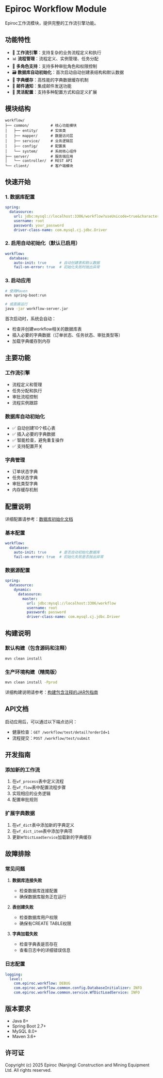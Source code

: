 # Epiroc Workflow Module

Epiroc工作流模块，提供完整的工作流引擎功能。

## 功能特性

- 🔄 **工作流引擎**：支持复杂的业务流程定义和执行
- 📊 **流程管理**：流程定义、实例管理、任务分配
- 👥 **多角色支持**：支持多种审批角色和权限控制
- 🗃️ **数据库自动初始化**：首次启动自动创建表结构和默认数据
- 💾 **字典缓存**：高性能的字典数据缓存机制
- 📧 **邮件通知**：集成邮件发送功能
- 🔧 **灵活配置**：支持多种配置方式和自定义扩展

## 模块结构

```
workflow/
├── common/          # 核心功能模块
│   ├── entity/      # 实体类
│   ├── mapper/      # 数据访问层
│   ├── service/     # 业务逻辑层
│   ├── config/      # 配置类
│   └── system/      # 系统核心组件
├── server/          # 服务端应用
│   └── controller/  # REST API
└── client/          # 客户端模块
```

## 快速开始

### 1. 数据库配置

```yaml
spring:
  datasource:
    url: jdbc:mysql://localhost:3306/workflow?useUnicode=true&characterEncoding=utf8&serverTimezone=GMT%2B8
    username: root
    password: your_password
    driver-class-name: com.mysql.cj.jdbc.Driver
```

### 2. 启用自动初始化（默认已启用）

```yaml
workflow:
  database:
    auto-init: true      # 自动创建表和默认数据
    fail-on-error: true  # 初始化失败时抛出异常
```

### 3. 启动应用

```bash
# 使用Maven
mvn spring-boot:run

# 或直接运行
java -jar workflow-server.jar
```

首次启动时，系统会自动：
- 检查并创建workflow相关的数据库表
- 插入必要的字典数据（订单状态、任务状态、审批类型等）
- 加载字典缓存到内存

## 主要功能

### 工作流引擎
- 流程定义和管理
- 任务分配和执行
- 审批流程控制
- 流程实例跟踪

### 数据库自动初始化
- ✅ 自动创建10个核心表
- ✅ 插入必要的字典数据
- ✅ 智能检查，避免重复操作
- ✅ 支持配置开关

### 字典管理
- 订单状态字典
- 任务状态字典  
- 审批类型字典
- 内存缓存机制

## 配置说明

详细配置请参考：[数据库初始化文档](common/src/main/resources/README-DATABASE-INIT.md)

### 基本配置
```yaml
workflow:
  database:
    auto-init: true      # 是否自动初始化数据库
    fail-on-error: true  # 初始化失败是否抛出异常
```

### 数据源配置
```yaml
spring:
  datasource:
    dynamic:
      datasource:
        master:
          url: jdbc:mysql://localhost:3306/workflow
          username: root
          password: password
          driver-class-name: com.mysql.cj.jdbc.Driver
```

## 构建说明

### 默认构建（包含源码和注释）
```bash
mvn clean install
```

### 生产环境构建（精简版）
```bash
mvn clean install -Pprod
```

详细构建说明请参考：[构建包含注释的JAR包指南](BUILD-WITH-COMMENTS.md)

## API文档

启动应用后，可以通过以下端点访问：

- 健康检查：`GET /workflow/test/detail?orderId=1`
- 流程提交：`POST /workflow/test/submit`

## 开发指南

### 添加新的工作流

1. 在`wf_process`表中定义流程
2. 在`wf_flow`表中配置流程步骤
3. 实现相应的业务逻辑
4. 配置审批规则

### 扩展字典数据

1. 在`wf_dict`表中添加新的字典定义
2. 在`wf_dict_item`表中添加字典项
3. 更新`WfDictLoadService`加载新的字典缓存

## 故障排除

### 常见问题

1. **数据库连接失败**
   - 检查数据库连接配置
   - 确保数据库服务正在运行

2. **表创建失败**
   - 检查数据库用户权限
   - 确保有CREATE TABLE权限

3. **字典加载失败**
   - 检查字典表是否存在
   - 查看日志中的详细错误信息

### 日志配置

```yaml
logging:
  level:
    com.epiroc.workflow: DEBUG
    com.epiroc.workflow.common.config.DatabaseInitializer: INFO
    com.epiroc.workflow.common.service.WfDictLoadService: INFO
```

## 版本要求

- Java 8+
- Spring Boot 2.7+
- MySQL 8.0+
- Maven 3.6+

## 许可证

Copyright (c) 2025 Epiroc (Nanjing) Construction and Mining Equipment Ltd. All rights reserved.
